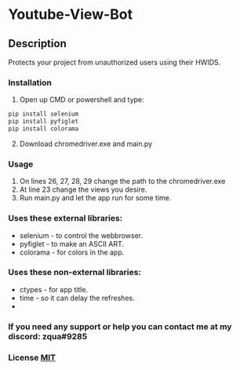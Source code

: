 # Youtube-View-Bot

## Description
Protects your project from unauthorized users using their HWIDS.

### Installation
1. Open up CMD or powershell and type:
```bash
pip install selenium
pip install pyfiglet
pip install colorama
```
2. Download chromedriver.exe and main.py

### Usage
1. On lines 26, 27, 28, 29 change the path to the chromedriver.exe 
2. At line 23 change the views you desire.
3. Run main.py and let the app run for some time.

### Uses these external libraries:
* selenium - to control the webbrowser.
* pyfiglet - to make an ASCII ART.
* colorama - for colors in the app.
### Uses these non-external libraries:
* ctypes - for app title.
* time - so it can delay the refreshes.
* 
### If you need any support or help you can contact me at my discord: zqua#9285

### License [MIT](https://github.com/zquaa/Youtube-View-Bot/blob/main/LICENSE)
